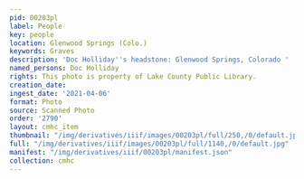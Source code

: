```yaml
---
pid: 00203pl
label: People
key: people
location: Glenwood Springs (Colo.)
keywords: Graves
description: 'Doc Holliday''s headstone: Glenwood Springs, Colorado '
named_persons: Doc Holliday
rights: This photo is property of Lake County Public Library.
creation_date: 
ingest_date: '2021-04-06'
format: Photo
source: Scanned Photo
order: '2790'
layout: cmhc_item
thumbnail: "/img/derivatives/iiif/images/00203pl/full/250,/0/default.jpg"
full: "/img/derivatives/iiif/images/00203pl/full/1140,/0/default.jpg"
manifest: "/img/derivatives/iiif/00203pl/manifest.json"
collection: cmhc
---
```

